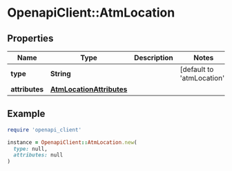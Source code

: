# OpenapiClient::AtmLocation

## Properties

| Name | Type | Description | Notes |
| ---- | ---- | ----------- | ----- |
| **type** | **String** |  | [default to &#39;atmLocation&#39;] |
| **attributes** | [**AtmLocationAttributes**](AtmLocationAttributes.md) |  |  |

## Example

```ruby
require 'openapi_client'

instance = OpenapiClient::AtmLocation.new(
  type: null,
  attributes: null
)
```

